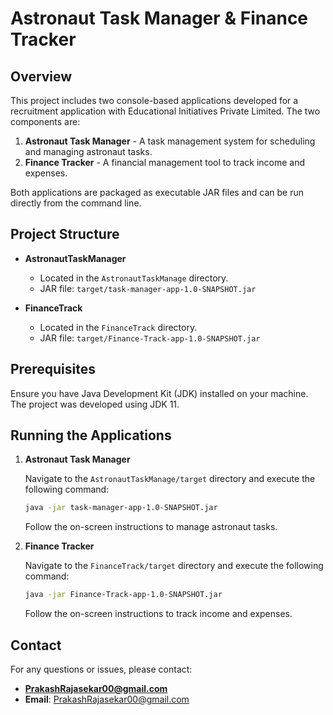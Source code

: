 # Astronaut Task Manager & Finance Tracker

## Overview

This project includes two console-based applications developed for a recruitment application with Educational Initiatives Private Limited. The two components are:

1. **Astronaut Task Manager** - A task management system for scheduling and managing astronaut tasks.
2. **Finance Tracker** - A financial management tool to track income and expenses.

Both applications are packaged as executable JAR files and can be run directly from the command line.

## Project Structure

- **AstronautTaskManager**
  - Located in the `AstronautTaskManage` directory.
  - JAR file: `target/task-manager-app-1.0-SNAPSHOT.jar`
  
- **FinanceTrack**
  - Located in the `FinanceTrack` directory.
  - JAR file: `target/Finance-Track-app-1.0-SNAPSHOT.jar`

## Prerequisites

Ensure you have Java Development Kit (JDK) installed on your machine. The project was developed using JDK 11.

## Running the Applications

1. **Astronaut Task Manager**

   Navigate to the `AstronautTaskManage/target` directory and execute the following command:
   ```bash
   java -jar task-manager-app-1.0-SNAPSHOT.jar
   ```
   Follow the on-screen instructions to manage astronaut tasks.

2. **Finance Tracker**

   Navigate to the `FinanceTrack/target` directory and execute the following command:
   ```bash
   java -jar Finance-Track-app-1.0-SNAPSHOT.jar
   ```
   Follow the on-screen instructions to track income and expenses.

## Contact

For any questions or issues, please contact:

- **PrakashRajasekar00@gmail.com**
- **Email**: [PrakashRajasekar00@gmail.com](mailto:prakashrajasekar00@gmail.com)